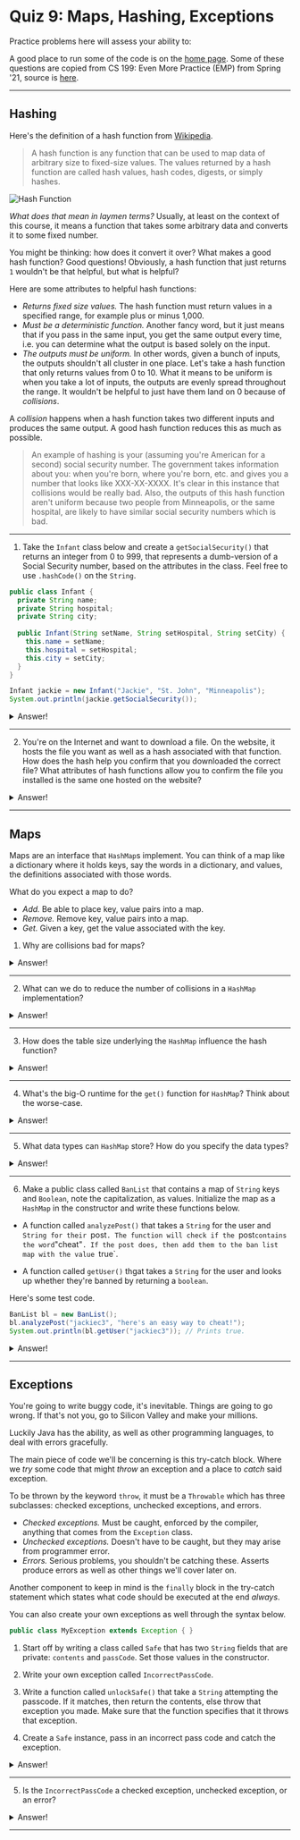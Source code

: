 # Quiz 9: Maps, Hashing, Exceptions

Practice problems here will assess your ability to:

A good place to run some of the code is on the [home page](https://cs125.cs.illinois.edu/). Some of these questions are copied from CS 199: Even More Practice (EMP) from Spring '21, source is [here](https://cs199emp.netlify.app/).

----------

## Hashing

Here's the definition of a hash function from [Wikipedia](https://en.wikipedia.org/wiki/Hash_function).

> A hash function is any function that can be used to map data of arbitrary size to fixed-size values. The values returned by a hash function are called hash values, hash codes, digests, or simply hashes.

![Hash Function](https://upload.wikimedia.org/wikipedia/commons/thumb/5/58/Hash_table_4_1_1_0_0_1_0_LL.svg/300px-Hash_table_4_1_1_0_0_1_0_LL.svg.png)

*What does that mean in laymen terms?* Usually, at least on the context of this course, it means a function that takes some arbitrary data and converts it to some fixed number.

You might be thinking: how does it convert it over? What makes a good hash function? Good questions! Obviously, a hash function that just returns `1` wouldn't be that helpful, but what is helpful?

Here are some attributes to helpful hash functions:
* *Returns fixed size values.* The hash function must return values in a specified range, for example plus or minus 1,000.
* *Must be a deterministic function.* Another fancy word, but it just means that if you pass in the same input, you get the same output every time, i.e. you can determine what the output is based solely on the input.
* *The outputs must be uniform.* In other words, given a bunch of inputs, the outputs shouldn't all cluster in one place. Let's take a hash function that only returns values from 0 to 10. What it means to be uniform is when you take a lot of inputs, the outputs are evenly spread throughout the range. It wouldn't be helpful to just have them land on 0 because of *collisions*.

A *collision* happens when a hash function takes two different inputs and produces the same output. A good hash function reduces this as much as possible.

> An example of hashing is your (assuming you're American for a second) social security number. The government takes information about you: when you're born, where you're born, etc. and gives you a number that looks like XXX-XX-XXXX. It's clear in this instance that collisions would be really bad. Also, the outputs of this hash function aren't uniform because two people from Minneapolis, or the same hospital, are likely to have similar social security numbers which is bad.

----------

1. Take the `Infant` class below and create a `getSocialSecurity()` that returns an integer from 0 to 999, that represents a dumb-version of a Social Security number, based on the attributes in the class. Feel free to use `.hashCode()` on the `String`.

```java
public class Infant {
  private String name;
  private String hospital;
  private String city;
  
  public Infant(String setName, String setHospital, String setCity) {
    this.name = setName;
    this.hospital = setHospital;
    this.city = setCity;
  }
}

Infant jackie = new Infant("Jackie", "St. John", "Minneapolis");
System.out.println(jackie.getSocialSecurity());
```

<details>
  <summary>Answer!</summary>

  ```java
  public int getSocialSecurity() {
    return Math.abs(this.name.hashCode()
      + this.hospital.hashCode()
      + this.city.hashCode()) % 1000;
  }
  ```
</details>

----------

2. You're on the Internet and want to download a file. On the website, it hosts the file you want as well as a hash associated with that function. How does the hash help you confirm that you downloaded the correct file? What attributes of hash functions allow you to confirm the file you installed is the same one hosted on the website?

<details>
  <summary>Answer!</summary>

  Once you download the file, you can use the same hash function that the website used on the file you downloaded and see if the hash that comes out is the same one on the website.

  If the hash function is deterministic and uniform, then the same file will return the same hash and any permutation to the file will result in a drastically different hash.
</details>


----------

## Maps

Maps are an interface that `HashMap`s implement. You can think of a map like a dictionary where it holds keys, say the words in a dictionary, and values, the definitions associated with those words.

What do you expect a map to do?
* *Add.* Be able to place key, value pairs into a map.
* *Remove.* Remove key, value pairs into a map.
* *Get.* Given a key, get the value associated with the key.

1. Why are collisions bad for maps?

<details>
  <summary>Answer!</summary>

  Because multiple collisions will result in longer retrieval times because it needs to traverse the associated linked list at that table index/bucket.
</details>

----------

2. What can we do to reduce the number of collisions in a `HashMap` implementation?

<details>
  <summary>Answer!</summary>

  Having a good hash function—remember that we said that a good hash function is both deterministic and uniform—would resolve this issue, particularly the uniform attribute because it will result in indices that are spread out.
</details>

----------

3. How does the table size underlying the `HashMap` influence the hash function?

<details>
  <summary>Answer!</summary>

  The table size under the `HashMap` will determine the fixed values that the hash function can return. If the table only has ten indices, then the hash function can only return values from 0 to 9.
</details>

----------

4. What's the big-O runtime for the `get()` function for `HashMap`? Think about the worse-case.

<details>
  <summary>Answer!</summary>

  Because big-O concerns the worse-case scenario, we need to consider the instance where the hash function returns the same index over and over again resulting in collisions after the first value as been placed.

  If that's the case, then we would need to traverse a linked list of $n$ elements for each `.get()` call because they all fall into the same index/bucket. Thus making `.get()` a linear time operation, $O(n)$.

  Despite `.get()` being a theoretically linear time operation, practically/the average case though, assuming that we have a good hash function, it would be a constant time algorithm.
</details>

----------

5. What data types can `HashMap` store? How do you specify the data types?

<details>
  <summary>Answer!</summary>

  You can store any object within a `HashMap`! You can specify the data types through the type parameters in the angle brackets. For example, consider the `HashMap` below that links a `Person` object to a `String`.

  ```java
  Map<Person, String> yearbookQuote = new HashMap<>();
  ```
</details>

----------

6. Make a public class called `BanList` that contains a map of `String` keys and `Boolean`, note the capitalization, as values. Initialize the map as a `HashMap` in the constructor and write these functions below.

* A function called `analyzePost()` that takes a `String` for the user and `String for their `post`. The function will check if the `post` contains the word `"cheat"`. If the post does, then add them to the ban list map with the value `true`.

* A function called `getUser()` thgat takes a `String` for the user and looks up whether they're banned by returning a `boolean`.

Here's some test code.

```java
BanList bl = new BanList();
bl.analyzePost("jackiec3", "here's an easy way to cheat!");
System.out.println(bl.getUser("jackiec3")); // Prints true.
```

<details>
  <summary>Answer!</summary>

  ```java
  import java.util.Map;
  import java.util.HashMap;

  public class BanList {
    private Map<String, Boolean> banList;
    
    public BanList() {
      this.banList = new HashMap<>();
    }
    
    public void analyzePost(String user, String post) {
      if (post.contains("cheat")) {
        banList.put(user, new Boolean(true));
      }
    }
    
    public boolean getUser(String user) {
      return banList.getOrDefault(user, false);
    }
  }

  BanList bl = new BanList();
  bl.analyzePost("jackiec3", "Here's an easy way to cheat!");
  System.out.println(bl.getUser("jackiec3"));
  ```
</details>

----------

## Exceptions

You're going to write buggy code, it's inevitable. Things are going to go wrong. If that's not you, go to Silicon Valley and make your millions.

Luckily Java has the ability, as well as other programming languages, to deal with errors gracefully.

The main piece of code we'll be concerning is this try-catch block. Where we *try* some code that might *throw* an exception and a place to *catch* said exception.

To be thrown by the keyword `throw`, it must be a `Throwable` which has three subclasses: checked exceptions, unchecked exceptions, and errors.

* *Checked exceptions.* Must be caught, enforced by the compiler, anything that comes from the `Exception` class.
* *Unchecked exceptions.* Doesn't have to be caught, but they may arise from programmer error.
* *Errors.*  Serious problems, you shouldn't be catching these. Asserts produce errors as well as other things we'll cover later on.

Another component to keep in mind is the `finally` block in the try-catch statement which states what code should be executed at the end *always*.

You can also create your own exceptions as well through the syntax below.

```java
public class MyException extends Exception { }
```

1. Start off by writing a class called `Safe` that has two `String` fields that are private: `contents` and `passCode`. Set those values in the constructor.

2. Write your own exception called `IncorrectPassCode`.

3. Write a function called `unlockSafe()` that take a `String` attempting the passcode. If it matches, then return the contents, else throw that exception you made. Make sure that the function specifies that it throws that exception.

4. Create a `Safe` instance, pass in an incorrect pass code and catch the exception.

<details>
  <summary>Answer!</summary>

  ```java
  public class IncorrectPassCode extends Exception { }

  public class Safe {
    
    private String contents;
    private String passCode;
    
    public Safe(String setContents, String setPassCode) {
      this.contents = setContents;
      this.passCode = setPassCode;
    }
    
    public String unlockSafe(String s) throws IncorrectPassCode {
      if (s.equals(this.passCode)) {
        return this.contents;
      } else {
        throw new IncorrectPassCode();
      }
    }
  }

  Safe mySafe = new Safe("Embarassing middle school picture.", "Hippo341");
  try {
    mySafe.unlockSafe("Apple311");
  } catch (IncorrectPassCode e) {
    System.out.println("Darn, that wasn't right.");
  }
  ```
</details>

----------


5. Is the `IncorrectPassCode` a checked exception, unchecked exception, or an error?

<details>
  <summary>Answer!</summary>

  It's a checked exception because it extends the `Exception` class.
</details>

----------